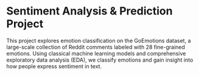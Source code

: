 # Sentiment Analysis & Prediction Project
This project explores emotion classification on the GoEmotions dataset, a large-scale collection of Reddit comments labeled with 28 fine-grained emotions. Using classical machine learning models and comprehensive exploratory data analysis (EDA), we classify emotions and gain insight into how people express sentiment in text.
